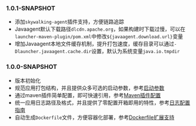 ### 1.0.1-SNAPSHOT
- 添加`skywalking-agent`插件支持，方便链路追踪
- Javaagent默认下载路径`dlcdn.apache.org`，如果构建时下载过慢，可以在`launcher-maven-plugin/pom.xml`中修改`${javaagent.download.url}`变量
- 增加Javaagent本地文件缓存机制，提升打包速度，缓存目录可以通过`-Dlauncher.javaagent.cache.dir`设置，默认为系统变量`java.io.tmpdir`

### 1.0.0-SNAPSHOT
- 版本初始化
- 规范应用打包结构，并且提供众多可选的启动参数，参考[启动参数](docs/启动器使用说明.md)
- 通过maven插件简单配置，即可快速引用，参考[Maven插件配置](docs/Maven插件配置.md)
- 统一应用日志路径及格式，并且提供了零配置开箱即用的特性，参考[日志配置指南](docs/日志配置指南.md)
- 自动生成`Dockerfile`文件，方便容器化部署，参考[Dockerfile扩展支持](docs/Dockerfile扩展支持.md)